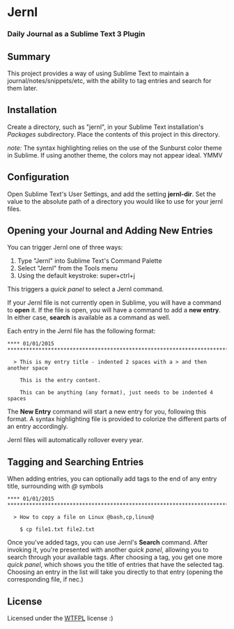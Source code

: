 # Jernl

### Daily Journal as a Sublime Text 3 Plugin

## Summary
This project provides a way of using Sublime Text to maintain a journal/notes/snippets/etc, with
the ability to tag entries and search for them later.

## Installation
Create a directory, such as "jernl", in your Sublime Text installation's _Packages_ subdirectory.
Place the contents of this project in this directory.

_note:_ The syntax highlighting relies on the use of the Sunburst color theme in Sublime.  If using
another theme, the colors may not appear ideal.  YMMV

## Configuration
Open Sublime Text's User Settings, and add the setting __jernl-dir__.  Set the value to the absolute
path of a directory you would like to use for your jernl files.

## Opening your Journal and Adding New Entries
You can trigger Jernl one of three ways:

1. Type "Jernl" into Sublime Text's Command Palette
1. Select "Jernl" from the Tools menu
1. Using the default keystroke: super+ctrl+j

This triggers a _quick panel_ to select a Jernl command.

If your Jernl file is not currently open in Sublime, you will have a command to __open__ it.
If the file is open, you will have a command to add a __new entry__.  In either case, __search__
is available as a command as well.

Each entry in the Jernl file has the following format:

```
**** 01/01/2015 ************************************************************************

  > This is my entry title - indented 2 spaces with a > and then another space

    This is the entry content.

    This can be anything (any format), just needs to be indented 4 spaces

```

The __New Entry__ command will start a new entry for you, following this format.  A syntax
highlighting file is provided to colorize the different parts of an entry accordingly.

Jernl files will automatically rollover every year.

## Tagging and Searching Entries
When adding entries, you can optionally add tags to the end of any entry title, surrounding with
_@_ symbols

```
**** 01/01/2015 ************************************************************************

  > How to copy a file on Linux @bash,cp,linux@

    $ cp file1.txt file2.txt
```

Once you've added tags, you can use Jernl's __Search__ command.  After invoking it, you're presented
with another _quick panel_, allowing you to search through your available tags.  After choosing a tag,
you get one more _quick panel_, which shows you the title of entries that have the selected tag.
Choosing an entry in the list will take you directly to that entry (opening the corresponding file, if nec.)

## License
Licensed under the [WTFPL](http://www.wtfpl.net/) license :)
